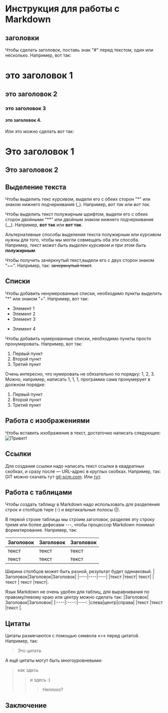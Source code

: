 # Инструкция для работы с Markdown

## заголовки

Чтобы сделать заголовок, поставь  знак "#" перед текстом, один или несколько. Например, вот так:
# это заголовок 1
## это заголовок 2
### это заголовок 3
#### это заголовок 4. 

Или это можно сделать вот так:

Это заголовок 1
===============

Это заголовок 2
---------------

## Выделение текста

Чтобы выделить текс курсивом, выдели его с обеих сторон "*" или знаком нижнего подчеркивания (_). Например, *вот так* или _вот так_.

Чтобы выделить текст полужирным шрифтом, выдели его с обеих сторон двойными "**" или двойным знаком нижнего подчеркивания (__). Например, **вот так** или __вот так__.

Альтернативные способы выделения текста полужирным или курсивом нужны для того, чтобы мы могли совмещать оба эти способа. Например, _текст может быть выделен курсивом и при этом быть **полужирным**_.

Чтобы получить зачеркнутый текст,выдели его с двух сторон знаком "~~".  Например, так: ~~зачеркнутый текст~~.


## Списки

Чтобы добавить ненумерованные списки, необходимо пункты выделить "*" или знаком "+". Например, вот так:
* Элемент 1
* Элемент 2
* Элемент 3
+ Элемент 4

Чтобы добавить нумерованные списки, необходимо пункты просто пронумеровать. Например, вот так:
1. Первый пункт
2. Второй пункт
3. Третий пункт

Очень интересно, что нумеровать не обязательно по порядку: 1, 2, 3. Можно, например, написать 1, 1, 1, программа сама пронумерует в должном порядке:

1. Первый пункт
1. Второй пункт
1. Третий пункт


## Работа с изображениями

Чтобы вставить изображение в текст, достаточно написать следующее:![Привет!](Teftelka.jpg)

## Ссылки

Для создания ссылки надо написать текст ссылки в квадратных скобках, и сразу после — URL-адрес в круглых скобках. Например, так: GIT можно скачать тут [git-scm.com](https://git-scm.com/book/en/v2/Getting-Started-Installing-Git.com).
Или  [тут](https://git-scm.com/book/en/v2/Getting-Started-Installing-Git.com/  "git-scm.com"). 


## Работа с таблицами

Чтобы создать таблицу в Markdown надо использовать для разделения строк и столбцов тире (-) и вертикальные полосы (|).

В первой строке таблицы мы строим заголовок, разделяя эту строку тремя или более дефисами ---, чтобы процессор Markdown понимал форматирование. Например, так:

|Заголовок|Заголовок|Заголовок|
|----     |----     |----     |
|текст    |текст    |текст    |
|текст    |текст    |текст    |.

Ширина столбцов может быть разной, результат будет одинаковый.
|Заголовок|Заголовок|Заголовок|
|----|----|----|
|текст           |текст|     текст|
|текст    |  текст    |текст|.

Язык Markdown не очень удобен для таблиц, для выравнивания по правому/левому краю или центру можно сделать так:
|Заголовок|Заголовок|Заголовок|
|:----|:----:|----:
|слева|центр|справа|
|текст    |текст    |текст    |. 


## Цитаты

Цитаты размечаются с помощью символа «>» перед цитатой. Например, так:

> Это цитата. 

А ещё цитаты могут быть многоуровневыми:
> как здесь
>> и здесь :)
>>> Неплохо?

## Заключение